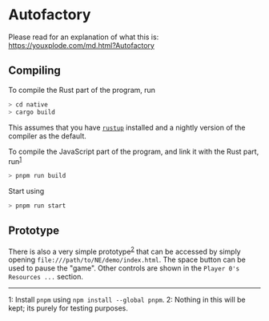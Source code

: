 <!-- markdownlint-disable no-inline-html no-bare-urls line-length header-increment commands-show-output -->

# Autofactory

Please read for an explanation of what this is: https://youxplode.com/md.html?Autofactory

## Compiling

To compile the Rust part of the program, run

```bash
> cd native
> cargo build
```

This assumes that you have [`rustup`](https://rustup.rs/) installed and a nightly version of the compiler as the default.

To compile the JavaScript part of the program, and link it with the Rust part, run<sup>[1](#fn1)</sup>

```bash
> pnpm run build
```

Start using

```bash
> pnpm run start
```

## Prototype

There is also a very simple prototype<sup>[2](#fn2)</sup> that can be accessed by simply opening `file:///path/to/NE/demo/index.html`. The space button can be used to pause the "game". Other controls are shown in the `Player 0's Resources ...` section.

---

<a name="fn1">1</a>: Install `pnpm` using `npm install --global pnpm`.
<a name="fn2">2</a>: Nothing in this will be kept; its purely for testing purposes.
